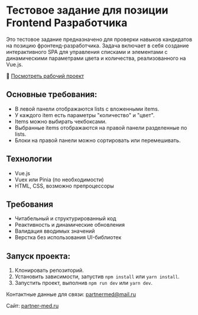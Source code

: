 # Тестовое задание для позиции Frontend Разработчика
Это тестовое задание предназначено для проверки навыков кандидатов на позицию фронтенд-разработчика. 
Задача включает в себя создание интерактивного SPA для управления списками и элементами с динамическими параметрами цвета и количества, реализованного на Vue.js.

🚀 [Посмотреть рабочий проект]( https://partner-med.netlify.app/)

## Основные требования:
- В левой панели отображаются lists с вложенными items. 
- У каждого item есть параметры "количество" и "цвет".
- Items можно выбирать чекбоксами.
- Выбранные items отображаются на правой панели разделенные по lists.
- Блоки на правой панели можно сортировать или перемешивать.

## Технологии
- Vue.js
- Vuex или Pinia (по необходимости)
- HTML, CSS, возможно препроцессоры

## Требования
- Читабельный и структурированный код 
- Реактивность и динамические обновления 
- Валидация вводимых значений 
- Верстка без использования UI-библиотек

## Запуск проекта:

1. Клонировать репозиторий.
2. Установить зависимости, запустив `npm install` или `yarn install`.
3. Запустить проект, выполнив `npm run dev` или `yarn dev`.

Контактные данные для связи: [partnermed@mail.ru](mailto:partnermed@mail.ru)

Сайт: [partner-med.ru](https://partner-med.ru)
